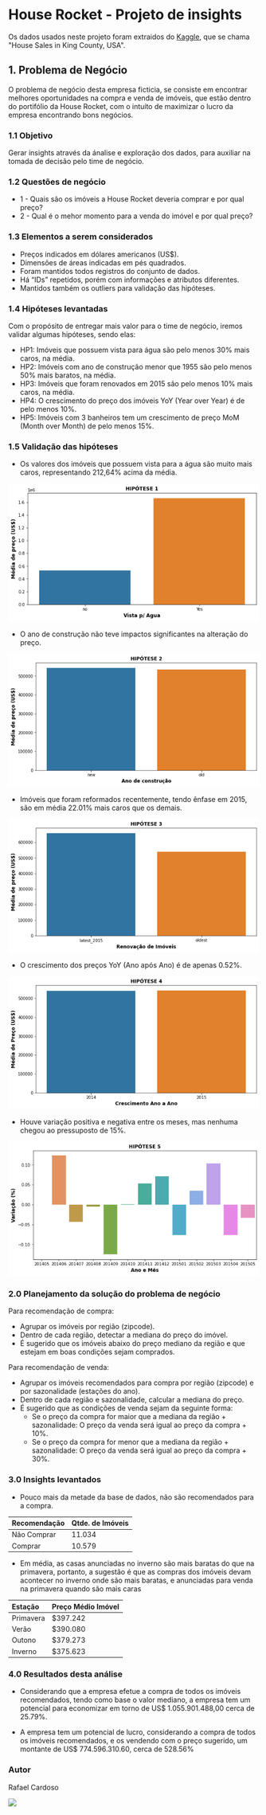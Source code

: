 # House Rocket - Projeto de insights

Os dados usados neste projeto foram extraidos do [Kaggle](https://www.kaggle.com/harlfoxem/housesalesprediction), que se chama "House Sales in King County, USA".

## 1. Problema de Negócio

O problema de negócio desta empresa ficticia, se consiste em encontrar melhores oportunidades na compra e venda de imóveis, que estão dentro do portifólio da House Rocket, com o intuíto de maximizar o lucro da empresa encontrando bons negócios.

### 1.1 Objetivo

Gerar insights através da ánalise e exploração dos dados, para auxiliar na tomada de decisão pelo time de negócio.

### 1.2 Questões de negócio
- 1 - Quais são os imóveis a House Rocket deveria comprar e por qual preço?
- 2 - Qual é o mehor momento para a venda do imóvel e por qual preço?

### 1.3 Elementos a serem considerados
- Preços indicados em dólares americanos (US$).
- Dimensões de áreas indicadas em pés quadrados.
- Foram mantidos todos registros do conjunto de dados.
- Há “IDs” repetidos, porém com informações e atributos diferentes.
- Mantidos também os outliers para validação das hipóteses.

### 1.4 Hipóteses levantadas

Com o propósito de entregar mais valor para o time de negócio, iremos validar algumas hipóteses, sendo elas:

- HP1: Imóveis que possuem vista para água são pelo menos 30% mais caros, na média.
- HP2: Imóveis com ano de construção menor que 1955 são pelo menos 50% mais baratos, na média.
- HP3: Imóveis que foram renovados em 2015 são pelo menos 10% mais caros, na média.
- HP4: O crescimento do preço dos imóveis YoY (Year over Year) é de pelo menos 10%.
- HP5: Imóveis com 3 banheiros tem um crescimento de preço MoM (Month over Month) de pelo menos 15%.

### 1.5 Validação das hipóteses

- Os valores dos imóveis que possuem vista para a água são muito mais caros, representando 212,64% acima da média.

![](reports/images/HP1.png)

- O ano de construção não teve impactos significantes na alteração do preço.

![](reports/images/HP2.png)

- Imóveis que foram reformados recentemente, tendo ênfase em 2015, são em média 22.01% mais caros que os demais.

![](reports/images/HP3.png)

- O crescimento dos preços YoY (Ano após Ano) é de apenas 0.52%.

![](reports/images/HP4.png)

- Houve variação positiva e negativa entre os meses, mas nenhuma chegou ao pressuposto de 15%.

![](reports/images/HP5.png)

### 2.0 Planejamento da solução do problema de negócio
Para recomendação de compra:
- Agrupar os imóveis por região (zipcode).
- Dentro de cada região, detectar a mediana do preço do imóvel.
- É sugerido que os imóveis abaixo do preço mediano da região e que estejam em boas condições sejam comprados.

Para recomendação de venda:
- Agrupar os imóveis recomendados para compra por região (zipcode) e por sazonalidade (estações do ano).
- Dentro de cada região e sazonalidade, calcular a mediana do preço.
- É sugerido que as condições de venda sejam da seguinte forma:
    + Se o preço da compra for maior que a mediana da região + sazonalidade: O preço da venda será igual ao preço da compra + 10%.
    + Se o preço da compra for menor que a mediana da região + sazonalidade: O preço da venda será igual ao preço da compra + 30%.
    
### 3.0 Insights levantados
- Pouco mais da metade da base de dados, não são recomendados para a compra.

| Recomendação | Qtde. de Imóveis |
| :--- | :--- |
| Não Comprar | 11.034 |
| Comprar | 10.579 |

- Em média, as casas anunciadas no inverno são mais baratas do que na primavera, portanto, a sugestão é que as compras dos imóveis devam acontecer no inverno onde são mais baratas, e anunciadas para venda na primavera quando são mais caras

| Estação | Preço Médio Imóvel |
| :--- | :--- |
| Primavera | $397.242 |
| Verão | $390.080 |
| Outono | $379.273 |
| Inverno | $375.623 |

### 4.0 Resultados desta análise
- Considerando que a empresa efetue a compra de todos os imóveis recomendados, tendo como base o valor mediano, a empresa tem um potencial para economizar em torno de US$ 1.055.901.488,00 cerca de 25.79%.

- A empresa tem um potencial de lucro, considerando a compra de todos os imóveis recomendados, e os vendendo com o preço sugerido, um montante de US$ 774.596.310.60, cerca de 528.56%

### Autor
Rafael Cardoso

<a href = "https://www.linkedin.com/in/rafael-cardoso-paiva/-45875016a" target="_blank"><img src="https://img.shields.io/badge/-LinkedIn-%230077B5?style=for-the-badge&logo=linkedin&logoColor=white" target="_blank"></a>
